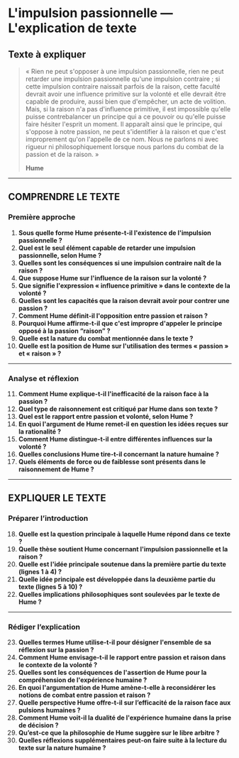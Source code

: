 # L'impulsion passionnelle — L'explication de texte

## Texte à expliquer
> « Rien ne peut s'opposer à une impulsion passionnelle, rien ne peut retarder une impulsion passionnelle qu'une impulsion contraire ; si cette impulsion contraire naissait parfois de la raison, cette faculté devrait avoir une influence primitive sur la volonté et elle devrait être capable de produire, aussi bien que d'empêcher, un acte de volition. Mais, si la raison n'a pas d'influence primitive, il est impossible qu'elle puisse contrebalancer un principe qui a ce pouvoir ou qu'elle puisse faire hésiter l'esprit un moment. Il apparaît ainsi que le principe, qui s'oppose à notre passion, ne peut s'identifier à la raison et que c'est improprement qu'on l'appelle de ce nom. Nous ne parlons ni avec rigueur ni philosophiquement lorsque nous parlons du combat de la passion et de la raison. »
> 
> **Hume**

---

## COMPRENDRE LE TEXTE

### Première approche

1. **Sous quelle forme Hume présente-t-il l'existence de l'impulsion passionnelle ?**  
2. **Quel est le seul élément capable de retarder une impulsion passionnelle, selon Hume ?**  
3. **Quelles sont les conséquences si une impulsion contraire naît de la raison ?**  
4. **Que suppose Hume sur l'influence de la raison sur la volonté ?**  
5. **Que signifie l'expression « influence primitive » dans le contexte de la volonté ?**  
6. **Quelles sont les capacités que la raison devrait avoir pour contrer une passion ?**  
7. **Comment Hume définit-il l'opposition entre passion et raison ?**  
8. **Pourquoi Hume affirme-t-il que c'est impropre d'appeler le principe opposé à la passion “raison” ?**  
9. **Quelle est la nature du combat mentionnée dans le texte ?**  
10. **Quelle est la position de Hume sur l'utilisation des termes « passion » et « raison » ?**  

---

### Analyse et réflexion

11. **Comment Hume explique-t-il l'inefficacité de la raison face à la passion ?**  
12. **Quel type de raisonnement est critiqué par Hume dans son texte ?**  
13. **Quel est le rapport entre passion et volonté, selon Hume ?**  
14. **En quoi l'argument de Hume remet-il en question les idées reçues sur la rationalité ?**  
15. **Comment Hume distingue-t-il entre différentes influences sur la volonté ?**  
16. **Quelles conclusions Hume tire-t-il concernant la nature humaine ?**  
17. **Quels éléments de force ou de faiblesse sont présents dans le raisonnement de Hume ?**  

---

## EXPLIQUER LE TEXTE

### Préparer l’introduction

18. **Quelle est la question principale à laquelle Hume répond dans ce texte ?**  
19. **Quelle thèse soutient Hume concernant l'impulsion passionnelle et la raison ?**  
20. **Quelle est l'idée principale soutenue dans la première partie du texte (lignes 1 à 4) ?**  
21. **Quelle idée principale est développée dans la deuxième partie du texte (lignes 5 à 10) ?**  
22. **Quelles implications philosophiques sont soulevées par le texte de Hume ?**  

---

### Rédiger l’explication

23. **Quelles termes Hume utilise-t-il pour désigner l'ensemble de sa réflexion sur la passion ?**  
24. **Comment Hume envisage-t-il le rapport entre passion et raison dans le contexte de la volonté ?**  
25. **Quelles sont les conséquences de l'assertion de Hume pour la compréhension de l'expérience humaine ?**  
26. **En quoi l'argumentation de Hume amène-t-elle à reconsidérer les notions de combat entre passion et raison ?**  
27. **Quelle perspective Hume offre-t-il sur l’efficacité de la raison face aux pulsions humaines ?**  
28. **Comment Hume voit-il la dualité de l'expérience humaine dans la prise de décision ?**  
29. **Qu’est-ce que la philosophie de Hume suggère sur le libre arbitre ?**  
30. **Quelles réflexions supplémentaires peut-on faire suite à la lecture du texte sur la nature humaine ?**